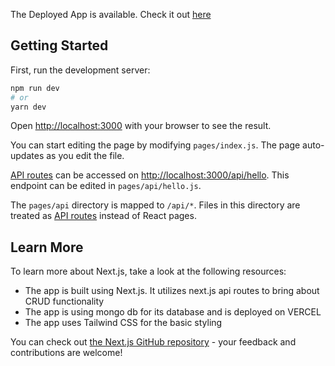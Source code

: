 
The Deployed App is available. Check it out [here](https://fullstacknextapp.vercel.app/)


## Getting Started

First, run the development server:

```bash
npm run dev
# or
yarn dev
```

Open [http://localhost:3000](http://localhost:3000) with your browser to see the result.

You can start editing the page by modifying `pages/index.js`. The page auto-updates as you edit the file.

[API routes](https://nextjs.org/docs/api-routes/introduction) can be accessed on [http://localhost:3000/api/hello](http://localhost:3000/api/hello). This endpoint can be edited in `pages/api/hello.js`.

The `pages/api` directory is mapped to `/api/*`. Files in this directory are treated as [API routes](https://nextjs.org/docs/api-routes/introduction) instead of React pages.

## Learn More

To learn more about Next.js, take a look at the following resources:

- The app is built using Next.js. It utilizes next.js api routes to bring about CRUD functionality
- The app is using mongo db for its database and is deployed on VERCEL
- The app uses Tailwind CSS for the basic styling

You can check out [the Next.js GitHub repository](https://github.com/vercel/next.js/) - your feedback and contributions are welcome!
